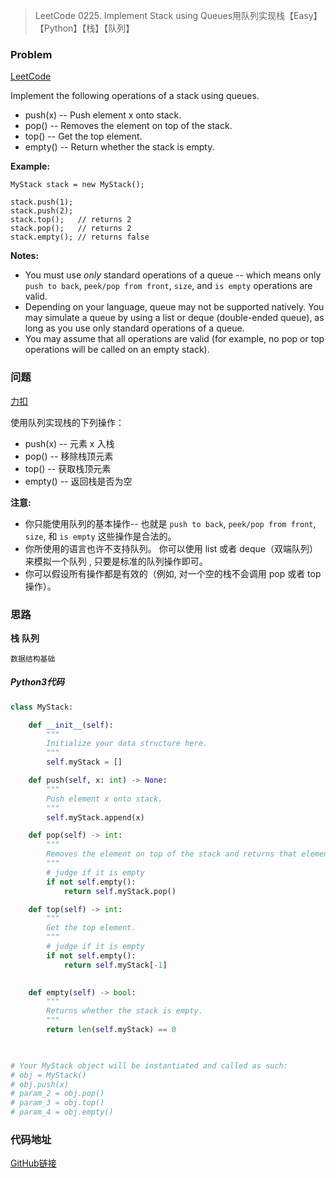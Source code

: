 > LeetCode 0225. Implement Stack using Queues用队列实现栈【Easy】【Python】【栈】【队列】

### Problem

[LeetCode](https://leetcode.com/problems/implement-stack-using-queues/)

Implement the following operations of a stack using queues.

- push(x) -- Push element x onto stack.
- pop() -- Removes the element on top of the stack.
- top() -- Get the top element.
- empty() -- Return whether the stack is empty.

**Example:**

```
MyStack stack = new MyStack();

stack.push(1);
stack.push(2);  
stack.top();   // returns 2
stack.pop();   // returns 2
stack.empty(); // returns false
```

**Notes:**

- You must use *only* standard operations of a queue -- which means only `push to back`, `peek/pop from front`, `size`, and `is empty` operations are valid.
- Depending on your language, queue may not be supported natively. You may simulate a queue by using a list or deque (double-ended queue), as long as you use only standard operations of a queue.
- You may assume that all operations are valid (for example, no pop or top operations will be called on an empty stack).

### 问题

[力扣](https://leetcode-cn.com/problems/implement-stack-using-queues/)

使用队列实现栈的下列操作：

* push(x) -- 元素 x 入栈
* pop() -- 移除栈顶元素
* top() -- 获取栈顶元素
* empty() -- 返回栈是否为空

**注意:**

* 你只能使用队列的基本操作-- 也就是 `push to back`, `peek/pop from front`, `size`, 和 `is empty` 这些操作是合法的。
* 你所使用的语言也许不支持队列。 你可以使用 list 或者 deque（双端队列）来模拟一个队列 , 只要是标准的队列操作即可。
* 你可以假设所有操作都是有效的（例如, 对一个空的栈不会调用 pop 或者 top 操作）。

### 思路

**栈**  **队列**

```
数据结构基础
```

##### Python3代码

```python
class MyStack:

    def __init__(self):
        """
        Initialize your data structure here.
        """
        self.myStack = []

    def push(self, x: int) -> None:
        """
        Push element x onto stack.
        """
        self.myStack.append(x)

    def pop(self) -> int:
        """
        Removes the element on top of the stack and returns that element.
        """
        # judge if it is empty
        if not self.empty():
            return self.myStack.pop()

    def top(self) -> int:
        """
        Get the top element.
        """
        # judge if it is empty
        if not self.empty():
            return self.myStack[-1]
        

    def empty(self) -> bool:
        """
        Returns whether the stack is empty.
        """
        return len(self.myStack) == 0
        


# Your MyStack object will be instantiated and called as such:
# obj = MyStack()
# obj.push(x)
# param_2 = obj.pop()
# param_3 = obj.top()
# param_4 = obj.empty()
```

### 代码地址

[GitHub链接](https://github.com/Wonz5130/LeetCode-Solutions/blob/master/solutions/0225-Implement-Stack-using-Queues/0225.py)
